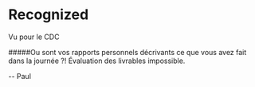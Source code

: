 # Recognized 

Vu pour le CDC

#####Ou sont vos rapports personnels décrivants ce que vous avez fait dans la journée ?! Évaluation des livrables impossible.

-- Paul
